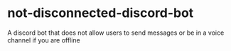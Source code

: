 # not-disconnected-discord-bot
A discord bot that does not allow users to send messages or be in a voice channel if you are offline
